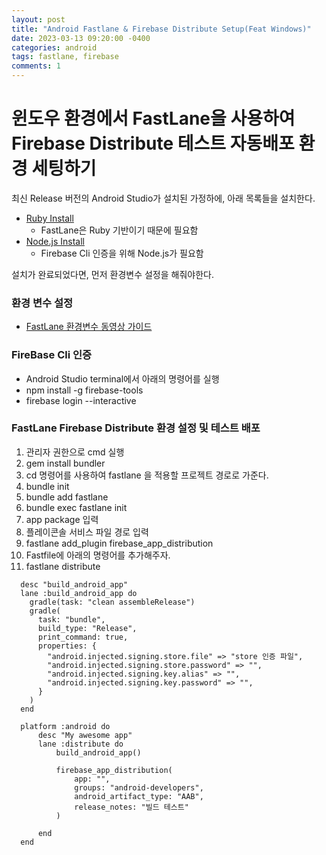 ```yaml
---
layout: post
title: "Android Fastlane & Firebase Distribute Setup(Feat Windows)"
date: 2023-03-13 09:20:00 -0400 
categories: android
tags: fastlane, firebase
comments: 1
---
```


# 윈도우 환경에서 FastLane을 사용하여 Firebase Distribute 테스트 자동배포 환경 세팅하기

최신 Release 버전의 Android Studio가 설치된 가정하에, 아래 목록들을 설치한다.

- [Ruby Install](https://rubyinstaller.org/downloads/)
  - FastLane은 Ruby 기반이기 때문에 필요함
- [Node.js Install](https://nodejs.org/en/)
  - Firebase Cli 인증을 위해 Node.js가 필요함

설치가 완료되었다면, 먼저 환경변수 설정을 해줘야한다.

### 환경 변수 설정
- [FastLane 환경변수 동영상 가이드](https://www.youtube.com/watch?v=zYBYegeTNwY)

### FireBase Cli 인증
- Android Studio terminal에서 아래의 명령어를 실행
- npm install -g firebase-tools
- firebase login --interactive

### FastLane Firebase Distribute 환경 설정 및 테스트 배포
1. 관리자 권한으로 cmd 실행
2. gem install bundler
3. cd 명령어를 사용하여 fastlane 을 적용할 프로젝트 경로로 가준다.
4. bundle init
5. bundle add fastlane
6. bundle exec fastlane init
7. app package 입력
8. 플레이콘솔 서비스 파일 경로 입력
9. fastlane add_plugin firebase_app_distribution
10. Fastfile에 아래의 명령어를 추가해주자.
11. fastlane distribute

```
  desc "build_android_app"
  lane :build_android_app do
    gradle(task: "clean assembleRelease")
    gradle(
      task: "bundle",
      build_type: "Release",
      print_command: true,
      properties: {
        "android.injected.signing.store.file" => "store 인증 파일",
        "android.injected.signing.store.password" => "",
        "android.injected.signing.key.alias" => "",
        "android.injected.signing.key.password" => "",
      }
    )
  end

  platform :android do
      desc "My awesome app"
      lane :distribute do
          build_android_app()

          firebase_app_distribution(
              app: "",
              groups: "android-developers",
              android_artifact_type: "AAB",
              release_notes: "빌드 테스트"
          )

      end
  end
```

